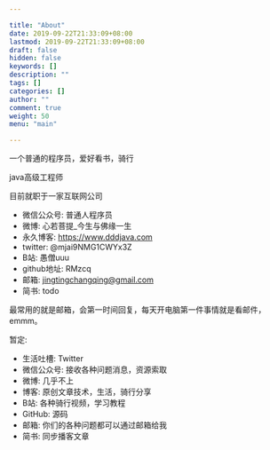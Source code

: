 ```yaml
---

title: "About"
date: 2019-09-22T21:33:09+08:00
lastmod: 2019-09-22T21:33:09+08:00
draft: false
hidden: false
keywords: []
description: ""
tags: []
categories: []
author: ""
comment: true
weight: 50
menu: "main"

---
```


一个普通的程序员，爱好看书，骑行

java高级工程师

目前就职于一家互联网公司

* 微信公众号: 普通人程序员
* 微博: 心若菩提_今生与佛缘一生
* 永久博客: https://www.dddjava.com
* twitter: @mjai9NMG1CWYx3Z
* B站: 愚僧uuu
* github地址: RMzcq
* 邮箱: jingtingchangqing@gmail.com
* 简书: todo

最常用的就是邮箱，会第一时间回复，每天开电脑第一件事情就是看邮件，emmm。

暂定:

* 生活吐槽: Twitter
* 微信公众号: 接收各种问题消息，资源索取
* 微博: 几乎不上
* 博客: 原创文章技术，生活，骑行分享
* B站: 各种骑行视频，学习教程
* GitHub: 源码
* 邮箱: 你们的各种问题都可以通过邮箱给我
* 简书: 同步播客文章



